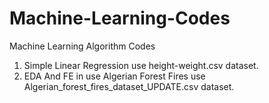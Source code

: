 # Machine-Learning-Codes
Machine Learning Algorithm Codes
1. Simple Linear Regression use height-weight.csv dataset.
2. EDA And FE in use Algerian Forest Fires use Algerian_forest_fires_dataset_UPDATE.csv dataset.

